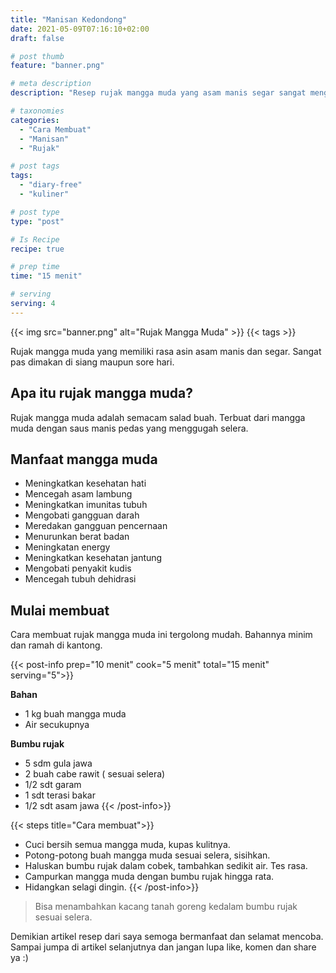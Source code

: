 ```yaml
---
title: "Manisan Kedondong"
date: 2021-05-09T07:16:10+02:00
draft: false

# post thumb
feature: "banner.png"

# meta description
description: "Resep rujak mangga muda yang asam manis segar sangat menggugah selera. Masakan rumahan ini mudah untuk dibuat"

# taxonomies
categories:
  - "Cara Membuat"
  - "Manisan"
  - "Rujak"

# post tags
tags:
  - "diary-free"
  - "kuliner"

# post type
type: "post"

# Is Recipe
recipe: true

# prep time
time: "15 menit"

# serving
serving: 4
---
```


{{< img src="banner.png" alt="Rujak Mangga Muda" >}}
{{< tags >}}

Rujak mangga muda yang memiliki rasa asin asam manis dan segar. Sangat pas dimakan di siang maupun sore hari.

## Apa itu rujak mangga muda?

Rujak mangga muda adalah semacam salad buah. Terbuat dari mangga muda dengan saus manis pedas yang menggugah selera.

## Manfaat mangga muda

-   Meningkatkan kesehatan hati
-   Mencegah asam lambung
-   Meningkatkan imunitas tubuh
-   Mengobati gangguan darah
-   Meredakan gangguan pencernaan
-   Menurunkan berat badan
-   Meningkatan energy
-   Meningkatkan kesehatan jantung
-   Mengobati penyakit kudis
-   Mencegah tubuh dehidrasi

## Mulai membuat

Cara membuat rujak mangga muda ini tergolong mudah. Bahannya minim dan ramah di kantong.

{{< post-info prep="10 menit" cook="5 menit" total="15 menit" serving="5">}}

__Bahan__

-   1 kg buah mangga muda
-   Air secukupnya

__Bumbu rujak__

-   5 sdm gula jawa
-   2 buah cabe rawit ( sesuai selera)
-   1/2 sdt garam
-   1 sdt terasi bakar
-   1/2 sdt asam jawa
{{< /post-info>}}

{{< steps title="Cara membuat">}}
- Cuci bersih semua mangga muda, kupas kulitnya.
- Potong-potong buah mangga muda sesuai selera, sisihkan.
- Haluskan bumbu rujak dalam cobek, tambahkan sedikit air. Tes rasa.
- Campurkan mangga muda dengan bumbu rujak hingga rata.
- Hidangkan selagi dingin.
{{< /post-info>}}

> Bisa menambahkan kacang tanah goreng kedalam bumbu rujak sesuai selera.

Demikian artikel resep dari saya semoga bermanfaat dan selamat mencoba. Sampai jumpa di artikel selanjutnya dan jangan lupa like, komen dan share ya :)
